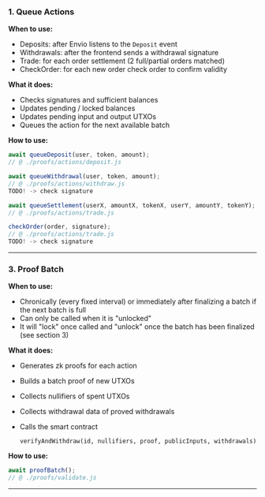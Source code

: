 ### 1. Queue Actions

**When to use:**

* Deposits: after Envio listens to the `Deposit` event
* Withdrawals: after the frontend sends a withdrawal signature
* Trade: for each order settlement (2 full/partial orders matched)
* CheckOrder: for each new order check order to confirm validity

**What it does:**

* Checks signatures and sufficient balances
* Updates pending / locked balances
* Updates pending input and output UTXOs
* Queues the action for the next available batch

**How to use:**

```js
await queueDeposit(user, token, amount);
// @ ./proofs/actions/deposit.js

await queueWithdrawal(user, token, amount);
// @ ./proofs/actions/withdraw.js
TODO! -> check signature

await queueSettlement(userX, amountX, tokenX, userY, amountY, tokenY);
// @ ./proofs/actions/trade.js

checkOrder(order, signature);
// @ ./proofs/actions/trade.js
TODO! -> check signature


```

---

### 3. Proof Batch

**When to use:**

* Chronically (every fixed interval) or immediately after finalizing a batch if the next batch is full
* Can only be called when it is "unlocked"
* It will "lock" once called and "unlock" once the batch has been finalized (see section 3)

**What it does:**

* Generates zk proofs for each action
* Builds a batch proof of new UTXOs
* Collects nullifiers of spent UTXOs
* Collects withdrawal data of proved withdrawals
* Calls the smart contract

  ```
  verifyAndWithdraw(id, nullifiers, proof, publicInputs, withdrawals)
  ```

**How to use:**

```js
await proofBatch();
// @ ./proofs/validate.js
```

---
